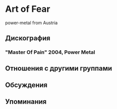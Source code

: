 # Art of Fear

power-metal from Austria

## Дискография

### "Master Of Pain" 2004, Power Metal




## Отношения с другими группами


## Обсуждения


## Упоминания

